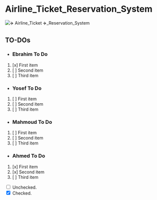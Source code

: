 # Airline_Ticket_Reservation_System

![✈️ Airline_Ticket ✈️_Reservation_System](https://github.com/Ebrahim-Gamal-77/Airline_Ticket_Reservation_System/assets/149944484/a5788b21-bee8-4ce3-972e-860a36a77841)

## TO-DOs
- ### Ebrahim To Do
1. [x] First item
2. [ ] Second item
3. [ ] Third item


- ### Yosef To Do
1. [ ] First item
2. [ ] Second item
3. [ ] Third item


- ### Mahmoud To Do
1. [ ] First item
2. [ ] Second item
3. [ ] Third item


- ### Ahmed To Do
1. [x] First item
2. [x] Second item
3. [ ] Third item

<div>
  <input type="checkbox" name="uchk">
  <label for="uchk">Unchecked.</label>
</div>
<div>
  <input type="checkbox" name="chk" checked>
  <label for="chk">Checked.</label>
</div>


